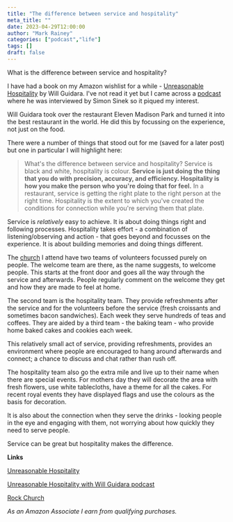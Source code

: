 ```yaml
---
title: "The difference between service and hospitality"
meta_title: ""
date: 2023-04-29T12:00:00
author: "Mark Rainey"
categories: ["podcast","life"]
tags: []
draft: false
---
```


What is the difference between service and hospitality?


I have had a book on my Amazon wishlist for a while - [Unreasonable Hospitality](https://amzn.to/45yfWiU) by Will Guidara. I've not read it yet but I came across a [podcast](https://simonsinek.com/podcast/episodes/unreasonable-hospitality-with-will-guidara/) where he was interviewed by Simon Sinek so it piqued my interest.

Will Guidara took over the restaurant Eleven Madison Park and turned it into the best restaurant in the world. He did this by focussing on the experience, not just on the food. 

There were a number of things that stood out for me (saved for a later post) but one in particular I will highlight here:

> What's the difference between service and hospitality? Service is black and white, hospitality is colour. **Service is just doing the thing that you do with precision, accuracy, and efficiency. Hospitality is how you make the person who you're doing that for feel.** In a restaurant, service is getting the right plate to the right person at the right time. Hospitality is the extent to which you've created the conditions for connection while you're serving them that plate.

Service is *relatively* easy to achieve. It is about doing things right and following processes. Hospitality takes effort - a combination of listening/observing and action - that goes beyond and focusses on the experience. It is about building memories and doing things different.

The [church](https://therockchurchuk.com/) I attend have two teams of volunteers focussed purely on people. The welcome team are there, as the name suggests, to welcome people. This starts at the front door and goes all the way through the service and afterwards. People regularly comment on the welcome they get and how they are made to feel at home.

The second team is the hospitality team. They provide refreshments after the service and for the volunteers before the service (fresh croissants and sometimes bacon sandwiches). Each week they serve hundreds of teas and coffees. They are aided by a third team - the baking team - who provide home baked cakes and cookies each week.

This relatively small act of service, providing refreshments, provides an environment where people are encouraged to hang around afterwards and connect; a chance to discuss and chat rather than rush off.

The hospitality team also go the extra mile and live up to their name when there are special events. For mothers day they will decorate the area with fresh flowers, use white tablecloths, have a theme for all the cakes. For recent royal events they have displayed flags and use the colours as the basis for decoration.

It is also about the connection when they serve the drinks - looking people in the eye and engaging with them, not worrying about how quickly they need to serve people.

Service can be great but hospitality makes the difference.

__Links__

[Unreasonable Hospitality](https://amzn.to/45yfWiU) 

[Unreasonable Hospitality with Will Guidara podcast](https://simonsinek.com/podcast/episodes/unreasonable-hospitality-with-will-guidara/)

[Rock Church](https://therockchurchuk.com/)

*As an Amazon Associate I earn from qualifying purchases.*


